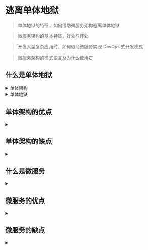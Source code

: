 # 逃离单体地狱

> 单体地狱的特征，如何借助微服务架构逃离单体地狱

> 微服务架构的基本特征，好处与坏处

> 开发大型复杂应用时，如何借助微服务实现 DevOps 式开发模式

> 微服务架构的模式语言及为什么使用它


## 什么是单体地狱

<details>
<summary>单体架构</summary>

![monolithic-architecture](./monolithic-architecture.png)


</details>


<details>
<summary>单体地狱</summary>

![monolithic-hell](./monolithic-hell.jpg)


</details>

## 单体架构的优点

<details>
<summary></summary>

1. 应用的开发很简单
2. 易于对应用程序进行大规模的更改
3. 测试相对简单直观
4. 部署简单明了
5. 横向扩展不费吹灰之力

</details>


## 单体架构的缺点

<details>
<summary></summary>

1. 过度的复杂性会吓退开发者
2. 开发速度缓慢
3. 从代码提交到实际部署的周期很长，而且容易出错
4. 难以扩展
5. 交付可靠的单体应用是一项挑战
6. 需要长期依赖某个可能已经过时的技术栈

</details>


## 什么是微服务

<details>
<summary></summary>

面向服务的架构。可以从三个维度扩展。

1. X 轴扩展: 在多个实例之间实现请求的负载均衡
2. Y 轴扩展: 根据功能把应用拆分为服务
3. Z 轴扩展: 根据请求的属性路由请求

</details>


## 微服务的优点

<details>
<summary></summary>

1. 使大型的负责应用程序可以持续交付和持续部署
2. 每个服务都相对较小并容易为辅
3. 服务可以独立部署
4. 服务可以独立扩展
5. 微服务架构可以实现团队的自洽
6. 更容易实验和采纳新的技术

</details>


## 微服务的缺点

<details>
<summary></summary>
  
1. 服务的拆分和定义是一项挑战
2. 分布式系统带来的各种负责性，使开发、测试和部署变得更困难
3. 当部署跨越多个服务的功能是需要谨慎地协调更多的开发团队
4. 开发者需要思考到底应该在应用的什么阶段使用微服务架构
</details>

